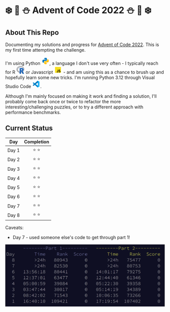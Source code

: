 # :snowflake: :christmas_tree: :snowman: Advent of Code 2022 :snowman: :christmas_tree: :snowflake:

## About This Repo

Documenting my solutions and progress for [Advent of Code 2022](https://adventofcode.com/2022/). This is my first time attempting the challenge. 

I'm using Python <img src="images/python.svg" width="25" height="25" alt="Python symbol" />, a language I don't use very often - I typically reach for R <img src="images/R_logo.png" alt="R symbol" width="25" height="25" /> or Javascript <img src="images/javascript.svg" width="25" height="25" alt="Javascript symbol" /> - and am using this as a chance to brush up and hopefully learn some new tricks. I'm running Python 3.12 through Visual Studio Code <img src="images/vscode.svg" width="25" height="25" alt="VS Code symbol" />.

Although I'm mainly focused on making it work and finding a solution, I'll probably come back once or twice to refactor the more interesting/challenging puzzles, or to try a different approach with performance benchmarks.

## Current Status

|  Day  |   Completion  |
| ----- | :------------:|
| Day 1 | :star: :star: |
| Day 2 | :star: :star: |
| Day 3 | :star: :star: |
| Day 4 | :star: :star: |
| Day 5 | :star: :star: |
| Day 6 | :star: :star: |
| Day 7 | :star: :star: |
| Day 8 | :star: :star: |

Caveats:
* Day 7 - used someone else's code to get through part 1!

![Current Status in the Advent of Code Competition](images/currentStatus.png)

